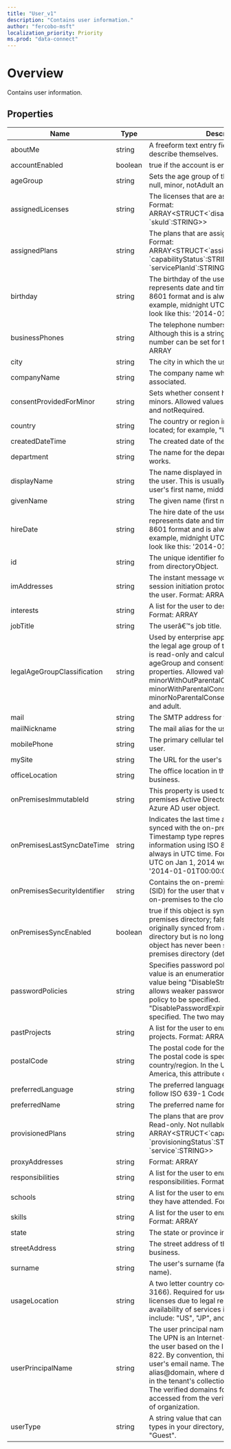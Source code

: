 ```yaml
---
title: "User_v1"
description: "Contains user information."
author: "fercobo-msft"
localization_priority: Priority
ms.prod: "data-connect"
---
```


# Overview

Contains user information.

## Properties

| Name                         | Type    | Description                                                                                                                                                                                                                                                                                                                                                                                                              |
| ---------------------------- | ------- | ------------------------------------------------------------------------------------------------------------------------------------------------------------------------------------------------------------------------------------------------------------------------------------------------------------------------------------------------------------------------------------------------------------------------ |
| aboutMe                      | string  | A freeform text entry field for the user to describe themselves.                                                                                                                                                                                                                                                                                                                                                         |
| accountEnabled               | boolean | true if the account is enabled; otherwise, false.                                                                                                                                                                                                                                                                                                                                                                        |
| ageGroup                     | string  | Sets the age group of the user. Allowed values: null, minor, notAdult and adult.                                                                                                                                                                                                                                                                                                                                         |
| assignedLicenses             | string  | The licenses that are assigned to the user. Format: ARRAY<STRUCT<\`disabledPlans\`:ARRAY<STRING>, \`skuId\`:STRING>>                                                                                                                                                                                                                                                                                                     |
| assignedPlans                | string  | The plans that are assigned to the user. Format: ARRAY<STRUCT<\`assignedDateTime\`:STRING, \`capabilityStatus\`:STRING, \`service\`:STRING, \`servicePlanId\`:STRING>>                                                                                                                                                                                                                                                   |
| birthday                     | string  | The birthday of the user. The Timestamp type represents date and time information using ISO 8601 format and is always in UTC time. For example, midnight UTC on Jan 1, 2014 would look like this: '2014-01-01T00:00:00Z'                                                                                                                                                                                                 |
| businessPhones               | string  | The telephone numbers for the user. NOTE: Although this is a string collection, only one number can be set for this property. Format: ARRAY<STRING>                                                                                                                                                                                                                                                                      |
| city                         | string  | The city in which the user is located.                                                                                                                                                                                                                                                                                                                                                                                   |
| companyName                  | string  | The company name which the user is associated.                                                                                                                                                                                                                                                                                                                                                                           |
| consentProvidedForMinor      | string  | Sets whether consent has been obtained for minors. Allowed values: null, granted, denied and notRequired.                                                                                                                                                                                                                                                                                                                |
| country                      | string  | The country or region in which the user is located; for example, "US" or "UK".                                                                                                                                                                                                                                                                                                                                           |
| createdDateTime              | string  | The created date of the user object.                                                                                                                                                                                                                                                                                                                                                                                     |
| department                   | string  | The name for the department in which the user works.                                                                                                                                                                                                                                                                                                                                                                     |
| displayName                  | string  | The name displayed in the address book for the user. This is usually the combination of the user's first name, middle initial and last name.                                                                                                                                                                                                                                                                             |
| givenName                    | string  | The given name (first name) of the user.                                                                                                                                                                                                                                                                                                                                                                                 |
| hireDate                     | string  | The hire date of the user. The Timestamp type represents date and time information using ISO 8601 format and is always in UTC time. For example, midnight UTC on Jan 1, 2014 would look like this: '2014-01-01T00:00:00Z'                                                                                                                                                                                                |
| id                           | string  | The unique identifier for the user. Inherited from directoryObject.                                                                                                                                                                                                                                                                                                                                                      |
| imAddresses                  | string  | The instant message voice over IP (VOIP) session initiation protocol (SIP) addresses for the user. Format: ARRAY<STRING>                                                                                                                                                                                                                                                                                                 |
| interests                    | string  | A list for the user to describe their interests. Format: ARRAY<STRING>                                                                                                                                                                                                                                                                                                                                                   |
| jobTitle                     | string  | The userâ€™s job title.                                                                                                                                                                                                                                                                                                                                                                                                  |
| legalAgeGroupClassification  | string  | Used by enterprise applications to determine the legal age group of the user. This property is read-only and calculated based on ageGroup and consentProvidedForMinor properties. Allowed values: null, minorWithOutParentalConsent, minorWithParentalConsent, minorNoParentalConsentRequired, notAdult and adult.                                                                                                       |
| mail                         | string  | The SMTP address for the user.                                                                                                                                                                                                                                                                                                                                                                                           |
| mailNickname                 | string  | The mail alias for the user.                                                                                                                                                                                                                                                                                                                                                                                             |
| mobilePhone                  | string  | The primary cellular telephone number for the user.                                                                                                                                                                                                                                                                                                                                                                      |
| mySite                       | string  | The URL for the user's personal site.                                                                                                                                                                                                                                                                                                                                                                                    |
| officeLocation               | string  | The office location in the user's place of business.                                                                                                                                                                                                                                                                                                                                                                     |
| onPremisesImmutableId        | string  | This property is used to associate an on-premises Active Directory user account to their Azure AD user object.                                                                                                                                                                                                                                                                                                           |
| onPremisesLastSyncDateTime   | string  | Indicates the last time at which the object was synced with the on-premises directory. The Timestamp type represents date and time information using ISO 8601 format and is always in UTC time. For example, midnight UTC on Jan 1, 2014 would look like this: '2014-01-01T00:00:00Z'.                                                                                                                                   |
| onPremisesSecurityIdentifier | string  | Contains the on-premises security identifier (SID) for the user that was synchronized from on-premises to the cloud.                                                                                                                                                                                                                                                                                                     |
| onPremisesSyncEnabled        | boolean | true if this object is synced from an on-premises directory; false if this object was originally synced from an on-premises directory but is no longer synced; null if this object has never been synced from an on-premises directory (default).                                                                                                                                                                        |
| passwordPolicies             | string  | Specifies password policies for the user. This value is an enumeration with one possible value being "DisableStrongPassword", which allows weaker passwords than the default policy to be specified. "DisablePasswordExpiration" can also be specified. The two may be specified together.                                                                                                                               |
| pastProjects                 | string  | A list for the user to enumerate their past projects. Format: ARRAY<STRING>                                                                                                                                                                                                                                                                                                                                              |
| postalCode                   | string  | The postal code for the user's postal address. The postal code is specific to the user's country/region. In the United States of America, this attribute contains the ZIP code.                                                                                                                                                                                                                                          |
| preferredLanguage            | string  | The preferred language for the user. Should follow ISO 639-1 Code; for example "en-US".                                                                                                                                                                                                                                                                                                                                  |
| preferredName                | string  | The preferred name for the user.                                                                                                                                                                                                                                                                                                                                                                                         |
| provisionedPlans             | string  | The plans that are provisioned for the user. Read-only. Not nullable. Format: ARRAY<STRUCT<\`capabilityStatus\`:STRING, \`provisioningStatus\`:STRING, \`service\`:STRING>>                                                                                                                                                                                                                                              |
| proxyAddresses               | string  | Format: ARRAY<STRING>                                                                                                                                                                                                                                                                                                                                                                                                    |
| responsibilities             | string  | A list for the user to enumerate their responsibilities. Format: ARRAY<STRING>                                                                                                                                                                                                                                                                                                                                           |
| schools                      | string  | A list for the user to enumerate the schools they have attended. Format: ARRAY<STRING>                                                                                                                                                                                                                                                                                                                                   |
| skills                       | string  | A list for the user to enumerate their skills. Format: ARRAY<STRING>                                                                                                                                                                                                                                                                                                                                                     |
| state                        | string  | The state or province in the user's address.                                                                                                                                                                                                                                                                                                                                                                             |
| streetAddress                | string  | The street address of the user's place of business.                                                                                                                                                                                                                                                                                                                                                                      |
| surname                      | string  | The user's surname (family name or last name).                                                                                                                                                                                                                                                                                                                                                                           |
| usageLocation                | string  | A two letter country code (ISO standard 3166). Required for users that will be assigned licenses due to legal requirement to check for availability of services in countries. Examples include: "US", "JP", and "GB". Not nullable.                                                                                                                                                                                      |
| userPrincipalName            | string  | The user principal name (UPN) of the user. The UPN is an Internet-style login name for the user based on the Internet standard RFC 822. By convention, this should map to the user's email name. The general format is alias@domain, where domain must be present in the tenant's collection of verified domains. The verified domains for the tenant can be accessed from the verifiedDomains property of organization. |
| userType                     | string  | A string value that can be used to classify user types in your directory, such as "Member" and "Guest".                                                                                                                                                                                                                                                                                                                  |